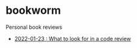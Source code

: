 # bookworm
Personal book reviews

 - [2022-01-23 : What to look for in a code review](https://cboudereau.github.io/bookworm/2022-01-23_Code_Review/)